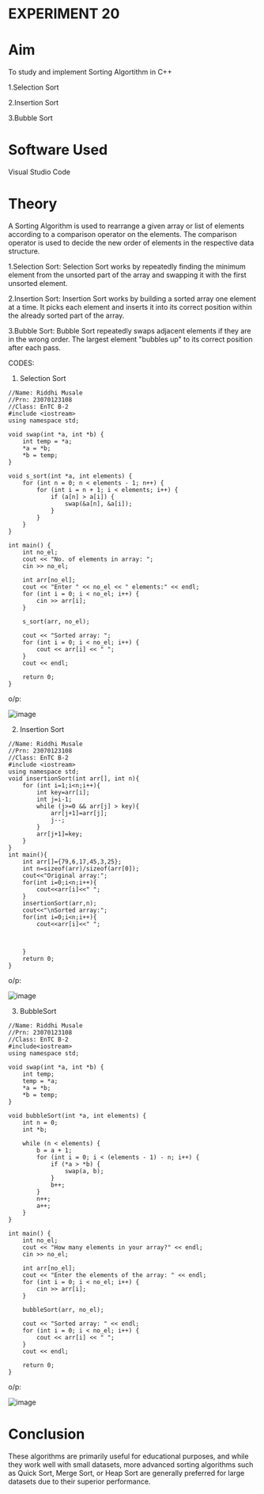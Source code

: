 # EXPERIMENT 20
# Aim
To study and implement Sorting Algortithm in C++

1.Selection Sort

2.Insertion Sort

3.Bubble Sort

# Software Used
Visual Studio Code
# Theory
A Sorting Algorithm is used to rearrange a given array or list of elements according to a comparison operator on the elements. The comparison operator is used to decide the new order of elements in the respective data structure.

1.Selection Sort:
Selection Sort works by repeatedly finding the minimum element from the unsorted part of the array and swapping it with the first unsorted element.

2.Insertion Sort:
Insertion Sort works by building a sorted array one element at a time. It picks each element and inserts it into its correct position within the already sorted part of the array.

3.Bubble Sort:
Bubble Sort repeatedly swaps adjacent elements if they are in the wrong order. The largest element "bubbles up" to its correct position after each pass.

CODES:

1. Selection Sort
```
//Name: Riddhi Musale
//Prn: 23070123108
//Class: EnTC B-2
#include <iostream>
using namespace std;

void swap(int *a, int *b) {
    int temp = *a;
    *a = *b;
    *b = temp;
}

void s_sort(int *a, int elements) {
    for (int n = 0; n < elements - 1; n++) {
        for (int i = n + 1; i < elements; i++) {
            if (a[n] > a[i]) {
                swap(&a[n], &a[i]);
            }
        }
    }
}

int main() {
    int no_el;
    cout << "No. of elements in array: ";
    cin >> no_el;

    int arr[no_el];
    cout << "Enter " << no_el << " elements:" << endl;
    for (int i = 0; i < no_el; i++) {
        cin >> arr[i];
    }

    s_sort(arr, no_el);

    cout << "Sorted array: ";
    for (int i = 0; i < no_el; i++) {
        cout << arr[i] << " ";
    }
    cout << endl;

    return 0;
}
```
o/p:

![image](https://github.com/user-attachments/assets/7ab2056f-7c9e-45aa-a77e-96347239e6d5)

2. Insertion Sort
```
//Name: Riddhi Musale
//Prn: 23070123108
//Class: EnTC B-2
#include <iostream>
using namespace std;
void insertionSort(int arr[], int n){
    for (int i=1;i<n;i++){
        int key=arr[i];
        int j=i-1;
        while (j>=0 && arr[j] > key){
            arr[j+1]=arr[j];
            j--;
        }
        arr[j+1]=key;
    }
}
int main(){
    int arr[]={79,6,17,45,3,25};
    int n=sizeof(arr)/sizeof(arr[0]);
    cout<<"Original array:";
    for(int i=0;i<n;i++){
        cout<<arr[i]<<" ";
    }
    insertionSort(arr,n);
    cout<<"\nSorted array:";
    for(int i=0;i<n;i++){
        cout<<arr[i]<<" ";


       
    }
    return 0;
}
```
o/p:

![image](https://github.com/user-attachments/assets/3e8e86a4-6466-4e97-bc85-c489e8cdcd74)

3. BubbleSort
```
//Name: Riddhi Musale
//Prn: 23070123108
//Class: EnTC B-2
#include<iostream>
using namespace std;

void swap(int *a, int *b) {
    int temp;
    temp = *a;
    *a = *b;
    *b = temp;
}

void bubbleSort(int *a, int elements) {
    int n = 0;
    int *b;

    while (n < elements) {
        b = a + 1;
        for (int i = 0; i < (elements - 1) - n; i++) {
            if (*a > *b) {
                swap(a, b);
            }
            b++;
        }
        n++;
        a++;
    }
}

int main() {
    int no_el;
    cout << "How many elements in your array?" << endl;
    cin >> no_el;

    int arr[no_el];
    cout << "Enter the elements of the array: " << endl;
    for (int i = 0; i < no_el; i++) {
        cin >> arr[i];
    }

    bubbleSort(arr, no_el);

    cout << "Sorted array: " << endl;
    for (int i = 0; i < no_el; i++) {
        cout << arr[i] << " ";
    }
    cout << endl;

    return 0;
}
```
o/p:

![image](https://github.com/user-attachments/assets/280393e1-e2c1-4729-8aa7-7e2b6b0fefd3)

# Conclusion
These algorithms are primarily useful for educational purposes, and while they work well with small datasets, more advanced sorting algorithms such as Quick Sort, Merge Sort, or Heap Sort are generally preferred for large datasets due to their superior performance.
